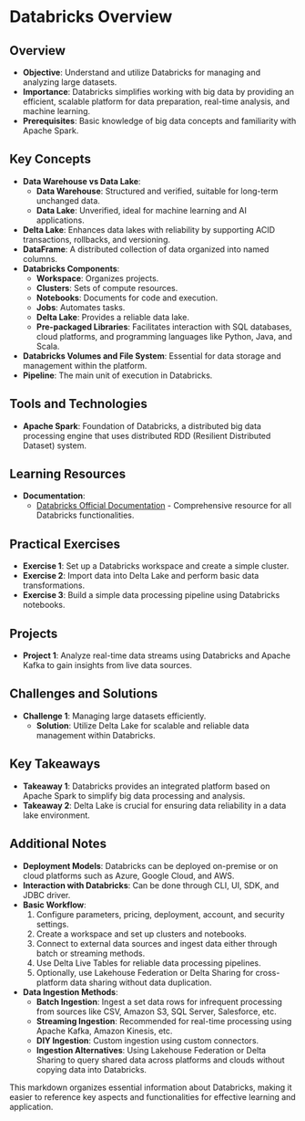 # Databricks Overview

## Overview
- **Objective**: Understand and utilize Databricks for managing and analyzing large datasets.
- **Importance**: Databricks simplifies working with big data by providing an efficient, scalable platform for data preparation, real-time analysis, and machine learning.
- **Prerequisites**: Basic knowledge of big data concepts and familiarity with Apache Spark.

## Key Concepts
- **Data Warehouse vs Data Lake**: 
  - **Data Warehouse**: Structured and verified, suitable for long-term unchanged data.
  - **Data Lake**: Unverified, ideal for machine learning and AI applications.
- **Delta Lake**: Enhances data lakes with reliability by supporting ACID transactions, rollbacks, and versioning.
- **DataFrame**: A distributed collection of data organized into named columns.
- **Databricks Components**:
  - **Workspace**: Organizes projects.
  - **Clusters**: Sets of compute resources.
  - **Notebooks**: Documents for code and execution.
  - **Jobs**: Automates tasks.
  - **Delta Lake**: Provides a reliable data lake.
  - **Pre-packaged Libraries**: Facilitates interaction with SQL databases, cloud platforms, and programming languages like Python, Java, and Scala.
- **Databricks Volumes and File System**: Essential for data storage and management within the platform.
- **Pipeline**: The main unit of execution in Databricks.

## Tools and Technologies
- **Apache Spark**: Foundation of Databricks, a distributed big data processing engine that uses distributed RDD (Resilient Distributed Dataset) system.

## Learning Resources
- **Documentation**:
  - [Databricks Official Documentation](https://docs.databricks.com/) - Comprehensive resource for all Databricks functionalities.

## Practical Exercises
- **Exercise 1**: Set up a Databricks workspace and create a simple cluster.
- **Exercise 2**: Import data into Delta Lake and perform basic data transformations.
- **Exercise 3**: Build a simple data processing pipeline using Databricks notebooks.

## Projects
- **Project 1**: Analyze real-time data streams using Databricks and Apache Kafka to gain insights from live data sources.

## Challenges and Solutions
- **Challenge 1**: Managing large datasets efficiently.
  - **Solution**: Utilize Delta Lake for scalable and reliable data management within Databricks.

## Key Takeaways
- **Takeaway 1**: Databricks provides an integrated platform based on Apache Spark to simplify big data processing and analysis.
- **Takeaway 2**: Delta Lake is crucial for ensuring data reliability in a data lake environment.

## Additional Notes
- **Deployment Models**: Databricks can be deployed on-premise or on cloud platforms such as Azure, Google Cloud, and AWS.
- **Interaction with Databricks**: Can be done through CLI, UI, SDK, and JDBC driver.
- **Basic Workflow**:
  1. Configure parameters, pricing, deployment, account, and security settings.
  2. Create a workspace and set up clusters and notebooks.
  3. Connect to external data sources and ingest data either through batch or streaming methods.
  4. Use Delta Live Tables for reliable data processing pipelines.
  5. Optionally, use Lakehouse Federation or Delta Sharing for cross-platform data sharing without data duplication.
- **Data Ingestion Methods**:
  - **Batch Ingestion**: Ingest a set data rows for infrequent processing from sources like CSV, Amazon S3, SQL Server, Salesforce, etc.
  - **Streaming Ingestion**: Recommended for real-time processing using Apache Kafka, Amazon Kinesis, etc.
  - **DIY Ingestion**: Custom ingestion using custom connectors.
  - **Ingestion Alternatives**: Using Lakehouse Federation or Delta Sharing to query shared data across platforms and clouds without copying data into Databricks.

This markdown organizes essential information about Databricks, making it easier to reference key aspects and functionalities for effective learning and application.


<!-- source:
Databricks is a cloud-based platform for managing and analyzing large datasets using the Apache Spark open-source big data processing engine.
Databricks is designed to make working with big data easier and more efficient, by providing tools and services for data preparation, real-time analysis, and machine learning. Some key features of Databricks include support for various data formats, integration with popular data science libraries and frameworks, and the ability to scale up and down as needed.

Data warehouse (structured and verified, good for long-term unchanged data) vs data lake (unverified, good for ML, AI)

Delta-lake - brings reliability for data-lake (Branded set of technologies and the framework, allows ACID transactions, rollback, versioning/)

Databricks components 
Workspace (to organize the project)
Clusters (set of compute resources)
Notebooks (code document, execution unit)
Jobs (to automate the work)
Delta lake (reliable data lake)
Pre-packaged libraries (working with SQL dbs, cloud platforms, python function, java, scala libs, etc.)

A DataFrame is a distributed collection of data organized into named columns.
Data-bricks volumes, databricks file system


Pipeline - main unit of execution.

Based on Apache Spark engine (distributed RDD system)

Interaction with the databricks
CLI
UI
SDK
*JDBC driver

Deployment models: 
on-prem, cloud (Azure, Google, AWS)

Basic workflow:
Configure the params, pricing, etc, deployment, account and security settings
Create workspace (clusters => notebooks)
Connect databricks to external data sources
Ingest your data into the workspace 
Batch ingestion of a set data rows for infrequent processing: CSV, Amazon S3, SQL server, SalesForce etc. Streaming tables using SQL to load your data incrementally, cloud object storage connector for AWS/Google/Azure Data Lake or fully-managed connectors.
Streaming (RECOMMENDED) ingestion for real-time processing using Apache Kafka, Amazon Kinesis, etc.
Delta Live Tables to build reliable data processing pipelines (combination of A and B)
DIY Ingestion (custom ingestion by using custom connector)
Ingestion alternatives if you don’t want to copy data into data bricks: using Lakehouse Federation or Delta Sharing to query share data across platforms and clouds
Onboard data to your workspace (Load data using streaming tables in Databricks SQL): build query, run, monitor history, build pipelines for data orchestration, process your data -->





